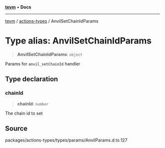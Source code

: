 [**tevm**](../../README.md) • **Docs**

***

[tevm](../../modules.md) / [actions-types](../README.md) / AnvilSetChainIdParams

# Type alias: AnvilSetChainIdParams

> **AnvilSetChainIdParams**: `object`

Params for `anvil_setChainId` handler

## Type declaration

### chainId

> **chainId**: `number`

The chain id to set

## Source

packages/actions-types/types/params/AnvilParams.d.ts:127
